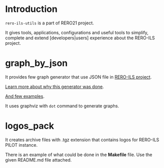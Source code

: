 # Introduction

`rero-ils-utils` is a part of RERO21 project.

It gives tools, applications, configurations and useful tools to simplify, complete and extend [developers|users] experience about the RERO-ILS project.

# graph\_by\_json

It provides few graph generator that use JSON file in [RERO-ILS project](https://github.com/rero/rero-ils/).

[Learn more about why this generator was done](https://github.com/rero/rero-ils/wiki/Data-graph-generation).

[And few examples](https://github.com/rero/rero-ils/wiki/Data-graph-generation#result).

It uses graphviz with `dot` command to generate graphs.

# logos\_pack

It creates archive files with .tgz extension that contains logos for RERO-ILS PILOT instance.

There is an example of what could be done in the **Makefile** file. Use the given README.md file attached.
